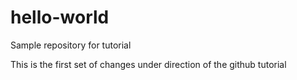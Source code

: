 # hello-world
Sample repository for tutorial

This is the first set of changes under direction of the github tutorial
